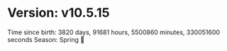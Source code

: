 # Version: v10.5.15
Time since birth: 3820 days, 91681 hours, 5500860 minutes, 330051600 seconds
Season: Spring 🌸
